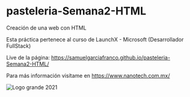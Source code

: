# pasteleria-Semana2-HTML
Creación de una web con HTML

Esta práctica pertenece al curso de LaunchX - Microsoft (Desarrollador FullStack)

Live de la página: https://samuelgarciafranco.github.io/pasteleria-Semana2-HTML/

Para más información visítame en https://www.nanotech.com.mx/

![Logo grande 2021](https://user-images.githubusercontent.com/99108054/158049920-0e252fa3-146d-49c9-b2b4-ec53a1280ec7.png)

